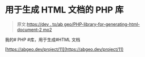 # 用于生成 HTML 文档的 PHP 库

> 原文:[https://dev . to/ab geo/PHP-library-for-generating-html-document-2 mo2](https://dev.to/abgeo/php-library-for-generating-html-document-2mo2)

我的# PHP #库，用于生成#HTML 文档

[https://abgeo.dev/project/11](https://abgeo.dev/project/11)